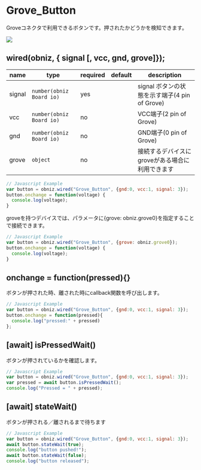 # Grove_Button

Groveコネクタで利用できるボタンです。押されたかどうかを検知できます。

![](image.jpg)

## wired(obniz,  { signal [, vcc, gnd, grove]});


| name   | type                     | required | default | description                        |
|--------|--------------------------|----------|---------|------------------------------------|
| signal | `number(obniz Board io)` | yes      | &nbsp;  | signal ボタンの状態を示す端子(4 pin of Grove) |
| vcc    | `number(obniz Board io)` | no       | &nbsp;  | VCC端子(2 pin of Grove)              |
| gnd    | `number(obniz Board io)` | no       | &nbsp;  | GND端子(0 pin of Grove)              |
| grove  | `object`                 | no       | &nbsp;  | 接続するデバイスにgroveがある場合に利用できます         |

```Javascript
// Javascript Example
var button = obniz.wired("Grove_Button", {gnd:0, vcc:1, signal: 3});
button.onchange = function(voltage) {
  console.log(voltage);
}
```

groveを持つデバイスでは、パラメータに{grove: obniz.grove0}を指定することで接続できます。
```Javascript
// Javascript Example
var button = obniz.wired("Grove_Button", {grove: obniz.grove0});
button.onchange = function(voltage) {
  console.log(voltage);
}
``` 

## onchange = function(pressed){}

ボタンが押された時、離された時にcallback関数を呼び出します。

```Javascript
// Javascript Example
var button = obniz.wired("Grove_Button", {gnd:0, vcc:1, signal: 3});
button.onchange = function(pressed){
  console.log("pressed:" + pressed)
};
```

## [await] isPressedWait()

ボタンが押されているかを確認します。

```Javascript
// Javascript Example
var button = obniz.wired("Grove_Button", {gnd:0, vcc:1, signal: 3});
var pressed = await button.isPressedWait();
console.log("Pressed = " + pressed);
```


## [await] stateWait()

ボタンが押される／離されるまで待ちます

```Javascript
// Javascript Example
var button = obniz.wired("Grove_Button", {gnd:0, vcc:1, signal: 3});
await button.stateWait(true); 
console.log("button pushed!");
await button.stateWait(false); 
console.log("button released");
```
